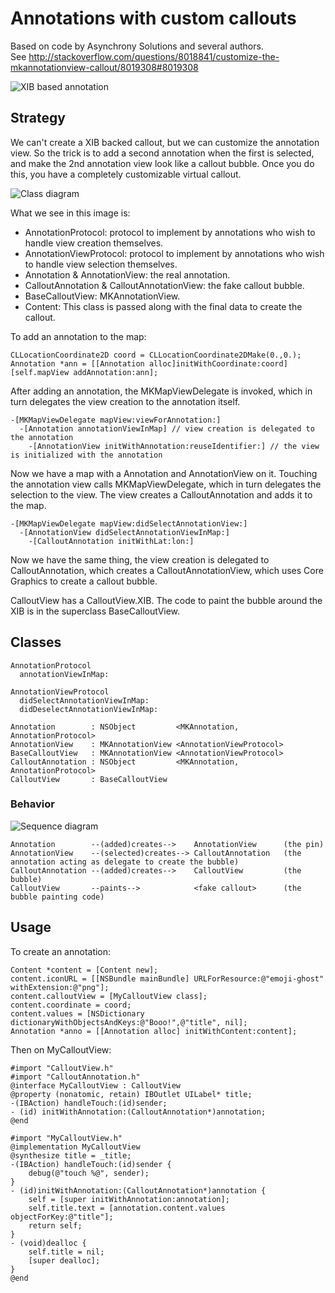 # Annotations with custom callouts

Based on code by Asynchrony Solutions and several authors.  
See http://stackoverflow.com/questions/8018841/customize-the-mkannotationview-callout/8019308#8019308

![XIB based annotation](https://github.com/j4n0/callout/raw/master/callout/pages/screenshot.png)

## Strategy

We can't create a XIB backed callout, but we can customize the annotation view. 
So the trick is to add a second annotation when the first is selected, and make the 2nd annotation view
look like a callout bubble. Once you do this, you have a completely customizable virtual callout.
 
![Class diagram](https://github.com/j4n0/callout/raw/master/callout/pages/class-diagram.png)

What we see in this image is:

  - AnnotationProtocol: protocol to implement by annotations who wish to handle view creation themselves.
  - AnnotationViewProtocol: protocol to implement by annotations who wish to handle view selection themselves.
  - Annotation & AnnotationView: the real annotation.
  - CalloutAnnotation & CalloutAnnotationView: the fake callout bubble.
  - BaseCalloutView: MKAnnotationView.
  - Content: This class is passed along with the final data to create the callout.

To add an annotation to the map:

    CLLocationCoordinate2D coord = CLLocationCoordinate2DMake(0.,0.);
    Annotation *ann = [[Annotation alloc]initWithCoordinate:coord]
    [self.mapView addAnnotation:ann];

After adding an annotation, the MKMapViewDelegate is invoked,
which in turn delegates the view creation to the annotation itself.

    -[MKMapViewDelegate mapView:viewForAnnotation:]
      -[Annotation annotationViewInMap] // view creation is delegated to the annotation
        -[AnnotationView initWithAnnotation:reuseIdentifier:] // the view is initialized with the annotation

Now we have a map with a Annotation and AnnotationView on it.
Touching the annotation view calls MKMapViewDelegate, which in turn delegates the selection to the view.
The view creates a CalloutAnnotation and adds it to the map.

    -[MKMapViewDelegate mapView:didSelectAnnotationView:]
      -[AnnotationView didSelectAnnotationViewInMap:]
        -[CalloutAnnotation initWithLat:lon:]


Now we have the same thing, the view creation is delegated to CalloutAnnotation,
which creates a CalloutAnnotationView, which uses Core Graphics to create a callout bubble.

CalloutView has a CalloutView.XIB. The code to paint the bubble around the XIB is in the 
superclass BaseCalloutView.


## Classes

    AnnotationProtocol
      annotationViewInMap:
    
    AnnotationViewProtocol
      didSelectAnnotationViewInMap:
      didDeselectAnnotationViewInMap:
    
    Annotation        : NSObject         <MKAnnotation, AnnotationProtocol>
    AnnotationView    : MKAnnotationView <AnnotationViewProtocol>
    BaseCalloutView   : MKAnnotationView <AnnotationViewProtocol>
    CalloutAnnotation : NSObject         <MKAnnotation, AnnotationProtocol>
    CalloutView       : BaseCalloutView 


### Behavior

![Sequence diagram](https://github.com/j4n0/callout/raw/master/callout/pages/class-sequence.png)

    Annotation        --(added)creates-->    AnnotationView      (the pin)
    AnnotationView    --(selected)creates--> CalloutAnnotation   (the annotation acting as delegate to create the bubble)
    CalloutAnnotation --(added)creates-->    CalloutView         (the bubble)
    CalloutView       --paints-->            <fake callout>      (the bubble painting code)


## Usage

To create an annotation:

    Content *content = [Content new];
    content.iconURL = [[NSBundle mainBundle] URLForResource:@"emoji-ghost" withExtension:@"png"];
    content.calloutView = [MyCalloutView class];
    content.coordinate = coord;
    content.values = [NSDictionary dictionaryWithObjectsAndKeys:@"Booo!",@"title", nil];
    Annotation *anno = [[Annotation alloc] initWithContent:content];

Then on MyCalloutView:

    #import "CalloutView.h"
    #import "CalloutAnnotation.h"
    @interface MyCalloutView : CalloutView
    @property (nonatomic, retain) IBOutlet UILabel* title;
    -(IBAction) handleTouch:(id)sender;
    - (id) initWithAnnotation:(CalloutAnnotation*)annotation;
    @end
    
    #import "MyCalloutView.h"
    @implementation MyCalloutView
    @synthesize title = _title;
    -(IBAction) handleTouch:(id)sender {
        debug(@"touch %@", sender);
    }
    - (id)initWithAnnotation:(CalloutAnnotation*)annotation {
        self = [super initWithAnnotation:annotation];
        self.title.text = [annotation.content.values objectForKey:@"title"];
        return self;
    }
    - (void)dealloc {
        self.title = nil;
        [super dealloc];
    }
    @end
